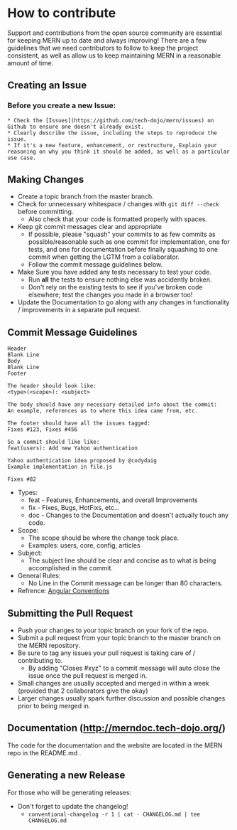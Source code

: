 # How to contribute

Support and contributions from the open source community are essential for keeping
MERN up to date and always improving! There are a few guidelines that we need
contributors to follow to keep the project consistent, as well as allow us to keep
maintaining MERN in a reasonable amount of time.

## Creating an Issue

### Before you create a new Issue:
    * Check the [Issues](https://github.com/tech-dojo/mern/issues) on Github to ensure one doesn't already exist.
    * Clearly describe the issue, including the steps to reproduce the issue.
    * If it's a new feature, enhancement, or restructure, Explain your reasoning on why you think it should be added, as well as a particular use case.

## Making Changes

* Create a topic branch from the master branch.
* Check for unnecessary whitespace / changes with `git diff --check` before committing.
    * Also check that your code is formatted properly with spaces.
* Keep git commit messages clear and appropriate
	* If possible, please "squash" your commits to as few commits as possible/reasonable such as one commit for implementation, one for tests, and one for documentation before finally squashing to one commit when getting the LGTM from a collaborator.
    * Follow the commit message guidelines below.
* Make Sure you have added any tests necessary to test your code.
	* Run __all__ the tests to ensure nothing else was accidently broken.
	* Don't rely on the existing tests to see if you've broken code elsewhere; test the changes you made in a browser too!
* Update the Documentation to go along with any changes in functionality / improvements in a separate pull request.

## Commit Message Guidelines
```
Header
Blank Line
Body
Blank Line
Footer

The header should look like:
<type>(<scope>): <subject>

The body should have any necessary detailed info about the commit:
An example, references as to where this idea came from, etc.

The footer should have all the issues tagged:
Fixes #123, Fixes #456

So a commit should like like:
feat(users): Add new Yahoo authentication

Yahoo authentication idea proposed by @codydaig
Example implementation in file.js

Fixes #82
```

* Types:
    * feat - Features, Enhancements, and overall Improvements
    * fix - Fixes, Bugs, HotFixs, etc...
    * doc - Changes to the Documentation and doesn't actually touch any code.
* Scope:
    * The scope should be where the change took place.
    * Examples: users, core, config, articles
* Subject:
    * The subject line should be clear and concise as to what is being accomplished in the commit.
* General Rules:
    * No Line in the Commit message can be longer than 80 characters.
* Refrence: [Angular Conventions](https://github.com/ajoslin/conventional-changelog/blob/master/conventions/angular.md)


## Submitting the Pull Request

* Push your changes to your topic branch on your fork of the repo.
* Submit a pull request from your topic branch to the master branch on the MERN repository.
* Be sure to tag any issues your pull request is taking care of / contributing to.
	* By adding "Closes #xyz" to a commit message will auto close the issue once the pull request is merged in.
* Small changes are usually accepted and merged in within a week (provided that 2 collaborators give the okay)
* Larger changes usually spark further discussion and possible changes prior to being merged in.

## Documentation (http://merndoc.tech-dojo.org/)

The code for the documentation and the website are located in the MERN repo in the README.md .

## Generating a new Release

For those who will be generating releases:
* Don't forget to update the changelog!
  * `conventional-changelog -r 1 | cat - CHANGELOG.md | tee CHANGELOG.md`
